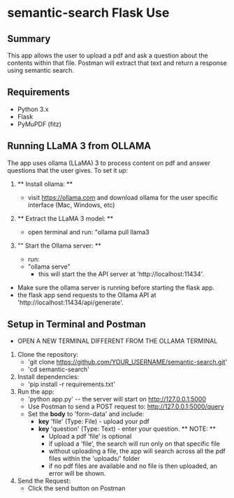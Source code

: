 # semantic-search Flask Use

## Summary
This app allows the user to upload a pdf and ask a question about the contents within that file. Postman will extract that text and return a response using semantic search.

## Requirements
- Python 3.x
- Flask
- PyMuPDF (fitz)

## Running LLaMA 3 from OLLAMA
The app uses ollama (LLaMA) 3 to process content on pdf and answer questions that the user gives. To set it up:
1. ** Install ollama: **
   - visit https://ollama.com and download ollama for the user specific interface (Mac, Windows, etc)

2. ** Extract the LLaMA 3 model: **
   - open terminal and run:
     "ollama pull llama3
3. "" Start the Ollama server: **
   - run:
   - "ollama serve"
     - this will start the the API server at 'http://localhost:11434'.

- Make sure the ollama server is running before starting the flask app.
- the flask app send requests to the Ollama API at 'http://localhost:11434/api/generate'.
  

## Setup in Terminal and Postman
- OPEN A NEW TERMINAL DIFFERENT FROM THE OLLAMA TERMINAL
1. Clone the repository:
   - 'git clone https://github.com/YOUR_USERNAME/semantic-search.git'
   - 'cd semantic-search'
2. Install dependencies:
   - 'pip install -r requirements.txt'
3. Run the app:
   - 'python app.py' -- the server will start on http://127.0.0.1:5000
   - Use Postman to send a POST request to: http://127.0.0.1:5000/query
   - Set the **body** to 'form-data' and include:
     - **key** 'file' (Type: File) - upload your pdf
     - **key** 'question' (Type: Text) - enter your question.
    ** NOTE: **
       - Upload a pdf 'file' is optional
       - if upload a 'file', the search will run only on that specific file
       - without uploading a file, the app will search across all the pdf files within the 'uploads/' folder
       - if no pdf files are available and no file is then uploaded, an error will be shown.
4. Send the Request:
   - Click the send button on Postman 
